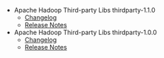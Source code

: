 
<!---
# Licensed to the Apache Software Foundation (ASF) under one
# or more contributor license agreements.  See the NOTICE file
# distributed with this work for additional information
# regarding copyright ownership.  The ASF licenses this file
# to you under the Apache License, Version 2.0 (the
# "License"); you may not use this file except in compliance
# with the License.  You may obtain a copy of the License at
#
#     http://www.apache.org/licenses/LICENSE-2.0
#
# Unless required by applicable law or agreed to in writing, software
# distributed under the License is distributed on an "AS IS" BASIS,
# WITHOUT WARRANTIES OR CONDITIONS OF ANY KIND, either express or implied.
# See the License for the specific language governing permissions and
# limitations under the License.
-->
* Apache Hadoop Third-party Libs thirdparty-1.1.0
    * [Changelog](thirdparty-1.1.0/CHANGELOG.thirdparty-1.1.0.md)
    * [Release Notes](thirdparty-1.1.0/RELEASENOTES.thirdparty-1.1.0.md)
* Apache Hadoop Third-party Libs thirdparty-1.0.0
    * [Changelog](thirdparty-1.0.0/CHANGELOG.thirdparty-1.0.0.md)
    * [Release Notes](thirdparty-1.0.0/RELEASENOTES.thirdparty-1.0.0.md)
